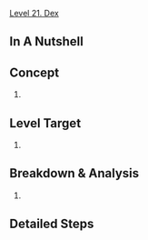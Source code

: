 [Level 21. Dex](https://ethernaut.openzeppelin.com/level/22)

## In A Nutshell

> 

## Concept

1. 

## Level Target

1. 

## Breakdown & Analysis

1. 

## Detailed Steps

